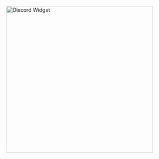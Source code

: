 <a href="https://discord.c99.nl/widget/theme-2/568710219891343360.png">
  <img src="https://discord.c99.nl/widget/theme-2/568710219891343360.png" alt="Discord Widget" width="400">
</a>

